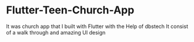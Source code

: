 # Flutter-Teen-Church-App
It was church app that I built with Flutter with the Help of dbstech
It consist of a walk through and amazing UI design 
